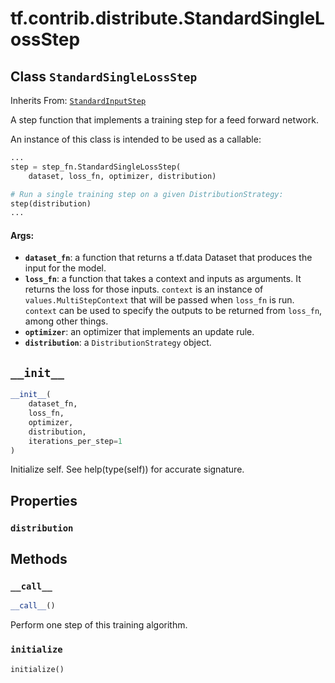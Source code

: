 <div itemscope itemtype="http://developers.google.com/ReferenceObject">
<meta itemprop="name" content="tf.contrib.distribute.StandardSingleLossStep" />
<meta itemprop="path" content="Stable" />
<meta itemprop="property" content="distribution"/>
<meta itemprop="property" content="__call__"/>
<meta itemprop="property" content="__init__"/>
<meta itemprop="property" content="initialize"/>
</div>

# tf.contrib.distribute.StandardSingleLossStep

## Class `StandardSingleLossStep`

Inherits From: [`StandardInputStep`](../../../tf/contrib/distribute/StandardInputStep.md)

A step function that implements a training step for a feed forward network.

An instance of this class is intended to be used as a callable:

```python
...
step = step_fn.StandardSingleLossStep(
    dataset, loss_fn, optimizer, distribution)

# Run a single training step on a given DistributionStrategy:
step(distribution)
...
```

#### Args:

* <b>`dataset_fn`</b>: a function that returns a tf.data Dataset that produces the
    input for the model.
* <b>`loss_fn`</b>: a function that takes a context and inputs as arguments. It returns
    the loss for those inputs. `context` is an instance of
    `values.MultiStepContext` that will be passed when `loss_fn` is run.
    `context` can be used to specify the outputs to be returned from
    `loss_fn`, among other things.
* <b>`optimizer`</b>: an optimizer that implements an update rule.
* <b>`distribution`</b>: a `DistributionStrategy` object.

<h2 id="__init__"><code>__init__</code></h2>

``` python
__init__(
    dataset_fn,
    loss_fn,
    optimizer,
    distribution,
    iterations_per_step=1
)
```

Initialize self.  See help(type(self)) for accurate signature.



## Properties

<h3 id="distribution"><code>distribution</code></h3>





## Methods

<h3 id="__call__"><code>__call__</code></h3>

``` python
__call__()
```

Perform one step of this training algorithm.

<h3 id="initialize"><code>initialize</code></h3>

``` python
initialize()
```





